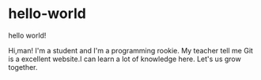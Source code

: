 # hello-world
hello world!

Hi,man!
I'm a student and I'm a programming rookie.
My teacher tell me Git is a excellent website.I can learn a lot of knowledge here.
Let's us grow together.
